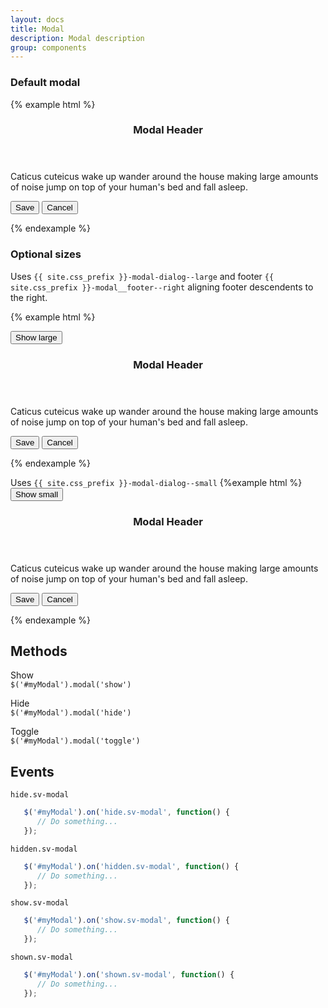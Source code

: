 ```yaml
---
layout: docs
title: Modal
description: Modal description
group: components
---
```


### Default modal ###

{% example html %}

<div class="{{ site.css_prefix }}-modal doc-demo__modal" role="dialog" aria-labelledby="myDialog" aria-hidden="true" tabindex="-1">
   <div class="{{ site.css_prefix }}-modal__dialog">
      <section class="{{ site.css_prefix }}-modal__content">
         <header class="{{ site.css_prefix }}-modal__header">
            <h3 class="{{ site.css_prefix }}-modal__header__title">Modal Header</h3>
         </header>
         <div class="{{ site.css_prefix }}-modal__body">
            <p class="{{ site.css_prefix }}-font {{ site.css_prefix }}-font--text">Caticus cuteicus wake up wander around the house making large amounts of noise jump on top of your human's bed
               and fall asleep.</p>
         </div>
         <footer class="{{ site.css_prefix }}-modal__footer">
            <button type="button" class="{{ site.css_prefix }}-button {{ site.css_prefix }}-button--primary">Save</button>
            <button type="button" data-modal-dismiss class="{{ site.css_prefix }}-button {{ site.css_prefix }}-button--link">Cancel</button>
         </footer>
      </section>
   </div>
</div>

{% endexample %}

### Optional sizes ###

Uses `{{ site.css_prefix }}-modal-dialog--large` and footer `{{ site.css_prefix }}-modal__footer--right` aligning footer descendents to the right.

{% example html %}

<button id="largeBtn" data-modal data-target="#example1" type="button" class="{{ site.css_prefix }}-button {{ site.css_prefix }}-button--primary {{ site.css_prefix }}-button--large">Show large</button>

<div id="example1" class="{{ site.css_prefix }}-modal" role="dialog" aria-labelledby="myDialog" aria-hidden="true" tabindex="-1">
   <div class="{{ site.css_prefix }}-modal__dialog {{ site.css_prefix }}-modal__dialog--large">
      <section class="{{ site.css_prefix }}-modal__content">
         <header class="{{ site.css_prefix }}-modal__header">
            <h3 class="{{ site.css_prefix }}-modal__header__title">Modal Header</h3>
         </header>
         <div class="{{ site.css_prefix }}-modal__body">
            <p class="{{ site.css_prefix }}-font {{ site.css_prefix }}-font--text">Caticus cuteicus wake up wander around the house making large amounts of noise jump on top of your human's bed
               and fall asleep.</p>
         </div>
         <footer class="{{ site.css_prefix }}-modal__footer {{ site.css_prefix }}-modal__footer--right">
            <button type="button" class="{{ site.css_prefix }}-button {{ site.css_prefix }}-button--primary">Save</button>
            <button type="button" data-modal-dismiss class="{{ site.css_prefix }}-button {{ site.css_prefix }}-button--link">Cancel</button>
         </footer>
      </section>
   </div>
</div>

{% endexample %}

Uses `{{ site.css_prefix }}-modal-dialog--small` 
{%example html %}
<button id="smallBtn" data-modal data-target="#example2" type="button" class="{{ site.css_prefix }}-button {{ site.css_prefix }}-button--primary {{ site.css_prefix }}-button--large">Show small</button>

<div id="example2" class="{{ site.css_prefix }}-modal" role="dialog" aria-labelledby="myDialog" aria-hidden="true" tabindex="-1">
   <div class="{{ site.css_prefix }}-modal__dialog {{ site.css_prefix }}-modal__dialog--small">
      <section class="{{ site.css_prefix }}-modal__content">
         <header class="{{ site.css_prefix }}-modal__header">
            <h3 class="{{ site.css_prefix }}-modal__header__title">Modal Header</h3>
         </header>
         <div class="{{ site.css_prefix }}-modal__body">
            <p class="{{ site.css_prefix }}-font {{ site.css_prefix }}-font--text">Caticus cuteicus wake up wander around the house making large amounts of noise jump on top of your human's bed
               and fall asleep.</p>
         </div>
         <footer class="{{ site.css_prefix }}-modal__footer">
            <button type="button" class="{{ site.css_prefix }}-button {{ site.css_prefix }}-button--primary">Save</button>
            <button type="button" data-modal-dismiss class="{{ site.css_prefix }}-button {{ site.css_prefix }}-button--link">Cancel</button>
         </footer>
      </section>
   </div>
</div>

{% endexample %}

## Methods ##

Show  
`$('#myModal').modal('show')`

Hide   
`$('#myModal').modal('hide')`

Toggle   
`$('#myModal').modal('toggle')`

## Events ##
`hide.sv-modal`
```javascript
   $('#myModal').on('hide.sv-modal', function() { 
      // Do something... 
   });
```

`hidden.sv-modal`
```javascript
   $('#myModal').on('hidden.sv-modal', function() { 
      // Do something... 
   });
```
`show.sv-modal`
```javascript
   $('#myModal').on('show.sv-modal', function() { 
      // Do something... 
   });
```

`shown.sv-modal`
```javascript
   $('#myModal').on('shown.sv-modal', function() { 
      // Do something... 
   });
``` 
